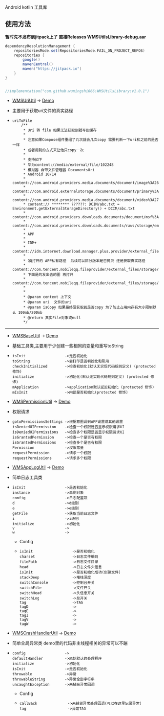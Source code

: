 Android kotlin 工具库

## 使用方法

**暂时先不发布到jitpack上了**
**直接Releases WMSUtilsLibrary-debug.aar**

```groovy
dependencyResolutionManagement {
    repositoriesMode.set(RepositoriesMode.FAIL_ON_PROJECT_REPOS)
    repositories {
        google()
        mavenCentral()
        maven("https://jitpack.io")
    }
}


//implementation("com.github.wumingshi666:WMSUtilsLibrary:v1.0.1")

```

- [WMSUriUtil](WMSUtilsLibrary/src/main/java/com/wumingshi/wmsutilslibrary/WMSUriUtil.kt) -> [Demo](example/src/main/java/com/wumingshi/wmsutilslibrary/MainActivity.kt#L142)

- 主要用于获取uri文件的真实路径

- ```
  uriToFile
      /**
       * Uri 转 file 如果无法获取到就写到缓存
       *
       * 注意如果Compose组件重组了几次就会几次copy 需要判断一下uri和之前的是否一样
       * 或者用别的方式来让他只copy一次
       *
       * 支持如下
       * 华为content://media/external/file/102248
       * 模拟器 自带文件管理器 DocumentsUri
       * Android 10/14
       * content://com.android.providers.media.documents/document/image%3A26
       * content://com.android.externalstorage.documents/document/primary%3ADCIM%2Fabc.png
       * content://com.android.providers.media.documents/document/video%3A27
       * content:// ******** ??????: DCIM/abc.txt = Environment.getExternalStorageDirectory() + DCIM/abc.txt
       * content://com.android.providers.downloads.documents/document/msf%3A1000000034
       * content://com.android.providers.downloads.documents/raw:/storage/emulated/0/Download/abc.txt
       *
       * APP
       *
       * IDM+
       * content://idm.internet.download.manager.plus.provider/external_files/IDMP
       *
       * QQ打开的 APP私有路径  后续可以区分版本是否拷贝 还是获取真实路径
       * content://com.tencent.mobileqq.fileprovider/external_files/storage/emulated/0/Android/data/
       * 下面是的发出去的图 再打开
       * content://com.tencent.mobileqq.fileprovider/external_files/storage/emulated/0/Pictures/nim/5685780e8be51144b668319399cc77d2.jpg
       *
       *
       * @param context 上下文
       * @param uri  文件的uri
       * @param isCopy 如果最终没获取到是否copy 为了防止占用内存有大小限制默认 100mb/200mb
       * @return 真实File对象或null
       */
  ```

-------------------------------------

- [WMSBaseUtil](WMSUtilsLibrary/src/main/java/com/wumingshi/wmsutilslibrary/WMSBaseUtil.kt) -> [Demo](WMSUtilsLibrary/src/main/java/com/wumingshi/wmsutilslibrary/WMSPermissionUtil.kt)
- 基础工具类,主要用于少创建一些相同的变量和重写toString
- ```
  isInit                  ->是否初始化
  toString                ->会打印是否初始化和引用
  checkInitialized        ->检查初始化(默认无实现代码规则定义) (protected 修饰)
  initialize              ->初始化(默认无实现代码规则定义) (protected 修饰)
  mApplication            ->application默认延迟初始化 (protected 修饰)
  mIsInit                 ->内部是否初始化(protected 修饰)
  ```


- [WMSPermissionUtil](WMSUtilsLibrary/src/main/java/com/wumingshi/wmsutilslibrary/WMSPermissionUtil.kt) -> [Demo](example/src/main/java/com/wumingshi/wmsutilslibrary/MainActivity.kt#L76)
- 权限请求
- ```
  gotoPermissionsSettings ->根据意图调到APP设置或其他设置
  isDeniedUIPermission    ->检查一个权限是否显示权限请求UI
  isDeniedUIPermissions   ->检查多个权限是否显示权限请求UI
  isGrantedPermission     ->检查一个是否有权限
  isGrantedPermissions    ->检查多个是否有权限
  Permission              ->权限常量
  requestPermission       ->请求一个权限
  requestPermissions      ->请求多个权限
  ```


- [WMSAppLogUtil](WMSUtilsLibrary/src/main/java/com/wumingshi/wmsutilslibrary/WMSAppLogUtil.kt) -> [Demo](example/src/main/java/com/wumingshi/wmsutilslibrary/MainActivity.kt#L82)
- 简单日志工具类
- ```
  isInit                  ->是否初始化
  instance                ->单例对象
  config                  ->日志配置项
  d                       ->d级别
  e                       ->e级别
  getFile                 ->获取当前日志文件
  i                       ->i级别
  initialize              ->初始化
  v                       ->
  w                       ->
  ```
  - Config
  - ```
    isInit                  ->是否初始化
    charset                 ->日志文件编码
    filePath                ->日志文件目录
    head                    ->日志文件头信息
    isInit                  ->是否初始化成功(创建文件)
    stackDeep               ->堆栈深度
    switchConsole           ->控制台开关
    switchFile              ->文件开关
    switchHead              ->头信息开关
    switchLog               ->总开关
    tag                     ->TAG
    tagD                    ->
    tagE                    ->
    tagI                    ->
    tagV                    ->
    tagW                    ->
    ```



- [WMSCrashHandlerUtil](WMSUtilsLibrary/src/main/java/com/wumingshi/wmsutilslibrary/WMSCrashHandlerUtil.kt) -> [Demo](example/src/main/java/com/wumingshi/wmsutilslibrary/MainActivity.kt#L84)
- 简单全局异常类 demo里的代码非主线程相关的异常可以不蹦
- ```
  config                  ->
  defaultHandler          ->原始默认的处理程序
  initialize              ->初始化
  isInit                  ->是否初始化
  throwable               ->异常
  throwableString         ->异常全部字符串
  uncaughtException       ->未捕获异常回调
  ```
  - Config
  - ```
    callBack              ->未铺货异常处理回调(可以在这里记录异常)
    tag                   ->异常TAG
    ```
  
  